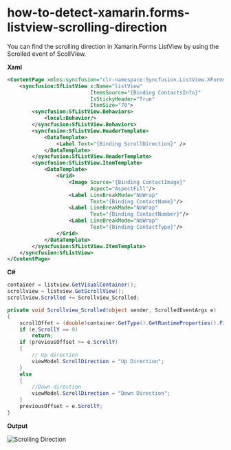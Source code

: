 # how-to-detect-xamarin.forms-listview-scrolling-direction
You can find the scrolling direction in Xamarin.Forms ListView by using the Scrolled event of ScollView.

**Xaml**

```xml
<ContentPage xmlns:syncfusion="clr-namespace:Syncfusion.ListView.XForms;assembly=Syncfusion.SfListView.XForms">
    <syncfusion:SfListView x:Name="listView" 
                           ItemsSource="{Binding ContactsInfo}"
                           IsStickyHeader="True"
                           ItemSize="70">
        <syncfusion:SfListView.Behaviors>
            <local:Behavior/>
        </syncfusion:SfListView.Behaviors>
        <syncfusion:SfListView.HeaderTemplate>
            <DataTemplate>
                <Label Text="{Binding ScrollDirection}" />
            </DataTemplate>
        </syncfusion:SfListView.HeaderTemplate>
        <syncfusion:SfListView.ItemTemplate>
            <DataTemplate>
                <Grid>
                    <Image Source="{Binding ContactImage}" 
                           Aspect="AspectFill"/>
                    <Label LineBreakMode="NoWrap"
                           Text="{Binding ContactName}"/>
                    <Label LineBreakMode="NoWrap"
                           Text="{Binding ContactNumber}"/>
                    <Label LineBreakMode="NoWrap"
                           Text="{Binding ContactType}"/>
                </Grid>
            </DataTemplate>
        </syncfusion:SfListView.ItemTemplate>
    </syncfusion:SfListView>
</ContentPage>
```
**C#**

```c#
container = listview.GetVisualContainer();
scrollview = listview.GetScrollView();
scrollview.Scrolled += Scrollview_Scrolled;

private void Scrollview_Scrolled(object sender, ScrolledEventArgs e)
{
    scrollOffet = (double)container.GetType().GetRuntimeProperties().First(p => p.Name == "ScrollOffset").GetValue(container);
    if (e.ScrollY == 0)
        return;
    if (previousOffset >= e.ScrollY)
    {
        // Up direction  
        viewModel.ScrollDirection = "Up Direction";
    }
    else
    {
        //Down direction 
        viewModel.ScrollDirection = "Down Direction";
    }
    previousOffset = e.ScrollY;
}
```
**Output**

![Scrolling Direction](https://github.com/SyncfusionExamples/how-to-detect-list-view-scrolling-direction-in-xamarin-forms/blob/master/Screenshots/ScrollingDirection.gif)


